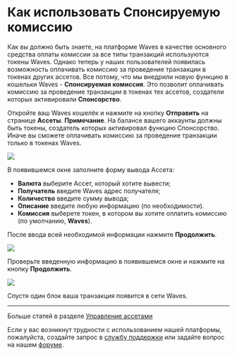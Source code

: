 # Как использовать Спонсируемую комиссию

Как вы должно быть знаете, на платформе Waves в качестве основного средства оплаты комиссии за все типы транзакций используются токены Waves. Однако теперь у наших пользователей появилась возможность оплачивать комиссию за проведение транзакции в токенах других ассетов. Все потому, что мы внедрили новую функцию в кошельки Waves - **Спонсируемая комиссия**. Это позволит оплачивать комиссию за проведение транзакции в токенах тех ассетов, создатели которых активировали **Спонсорство**.

Откройте ваш Waves кошелёк и нажмите на кнопку **Отправить** на странице **Ассеты**.
**Примечание**. На балансе вашего аккаунты должны быть токены, создатель которых активировал функцию Спонсорство. Иначе вы сможете оплачивать комиссию за проведение транзакции только в токенах Waves.

![](/_assets/sponsored_fee_01.png)

В появившемся окне заполните форму вывода Ассета:

* **Валюта** выберите Ассет, который хотите вывести;
* **Получатель** введите Waves адрес получателя;
* **Количество** введите сумму вывода;
* **Описание** введите любую информацию (по необходимости).
* **Комиссия** выберете токен, в котором вы хотите оплатить комиссию (по умолчанию, **Waves**).

После ввода всей необходимой информации нажмите **Продолжить**.

![](/_assets/sponsored_fee_02.png)

Проверьте введенную информацию в появившемся окне и нажмите на кнопку **Продолжить**.

![](/_assets/sponsored_fee_03.png)

Спустя один блок ваша транзакция появится в сети Waves.

 ___

 Больше статей в разделе [Управление ассетами](/waves-client/assets-management.md)

 Если у вас возникнут трудности с использованием нашей платформы, пожалуйста, создайте запрос в [службу поддержки](https://support.wavesplatform.com/) или задайте вопрос на нашем [форуме](https://forum.wavesplatform.com/).
